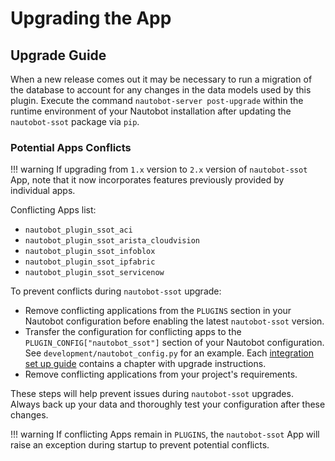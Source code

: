 # Upgrading the App

## Upgrade Guide

When a new release comes out it may be necessary to run a migration of the database to account for any changes in the data models used by this plugin. Execute the command `nautobot-server post-upgrade` within the runtime environment of your Nautobot installation after updating the `nautobot-ssot` package via `pip`.

### Potential Apps Conflicts

!!! warning
    If upgrading from `1.x` version to `2.x` version of `nautobot-ssot` App, note that it now incorporates features previously provided by individual apps.

Conflicting Apps list:

- `nautobot_plugin_ssot_aci`
- `nautobot_plugin_ssot_arista_cloudvision`
- `nautobot_plugin_ssot_infoblox`
- `nautobot_plugin_ssot_ipfabric`
- `nautobot_plugin_ssot_servicenow`

To prevent conflicts during `nautobot-ssot` upgrade:

- Remove conflicting applications from the `PLUGINS` section in your Nautobot configuration before enabling the latest `nautobot-ssot` version.
- Transfer the configuration for conflicting apps to the `PLUGIN_CONFIG["nautobot_ssot"]` section of your Nautobot configuration. See `development/nautobot_config.py` for an example. Each [integration set up guide](#integrations-configuration) contains a chapter with upgrade instructions.
- Remove conflicting applications from your project's requirements.

These steps will help prevent issues during `nautobot-ssot` upgrades. Always back up your data and thoroughly test your configuration after these changes.

!!! warning
    If conflicting Apps remain in `PLUGINS`, the `nautobot-ssot` App will raise an exception during startup to prevent potential conflicts.
